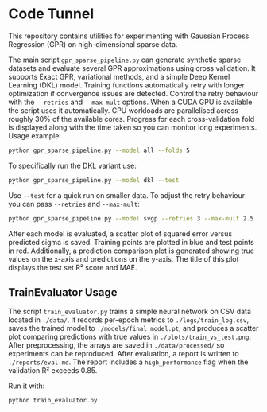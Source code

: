 # Code Tunnel

This repository contains utilities for experimenting with Gaussian Process Regression (GPR) on high-dimensional sparse data.

The main script `gpr_sparse_pipeline.py` can generate synthetic sparse datasets
and evaluate several GPR approximations using cross validation. It supports
Exact GPR, variational methods, and a simple Deep Kernel Learning (DKL) model.
Training functions automatically retry with longer optimization if convergence
issues are detected. Control the retry behaviour with the `--retries` and
`--max-mult` options.
When a CUDA GPU is available the script uses it automatically. CPU workloads
are parallelised across roughly 30% of the available cores.
Progress for each cross-validation fold is displayed along with the time taken
so you can monitor long experiments.
Usage example:

```bash
python gpr_sparse_pipeline.py --model all --folds 5
```

To specifically run the DKL variant use:

```bash
python gpr_sparse_pipeline.py --model dkl --test
```

Use `--test` for a quick run on smaller data.
To adjust the retry behaviour you can pass `--retries` and `--max-mult`:

```bash
python gpr_sparse_pipeline.py --model svgp --retries 3 --max-mult 2.5
```

After each model is evaluated, a scatter plot of squared error versus
predicted sigma is saved. Training points are plotted in blue and test points
in red.
Additionally, a prediction comparison plot is generated showing true values on
the x-axis and predictions on the y-axis. The title of this plot displays the
test set R² score and MAE.

## TrainEvaluator Usage

The script `train_evaluator.py` trains a simple neural network on CSV data located in `./data/`.
It records per-epoch metrics to `./logs/train_log.csv`, saves the trained model to
`./models/final_model.pt`, and produces a scatter plot comparing predictions with true
values in `./plots/train_vs_test.png`. After preprocessing, the arrays are saved in
`./data/processed/` so experiments can be reproduced. After evaluation, a report is
written to `./reports/eval.md`. The report includes a `high_performance` flag when the
validation R² exceeds 0.85.

Run it with:

```bash
python train_evaluator.py
```
